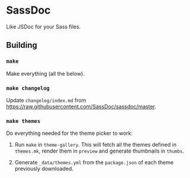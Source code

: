 # SassDoc

Like JSDoc for your Sass files.

## Building

### `make`

Make everything (all the below).

### `make changelog`

Update `changelog/index.md` from
<https://raw.githubusercontent.com/SassDoc/sassdoc/master>.

### `make themes`

Do everything needed for the theme picker to work:

1. Run `make` in `theme-gallery`. This will fetch all the themes defined
   in `themes.mk`, render them in `preview` and generate thumbnails in
   `thumbs`.

2. Generate `_data/themes.yml` from the `package.json` of each theme
   previously downloaded.
